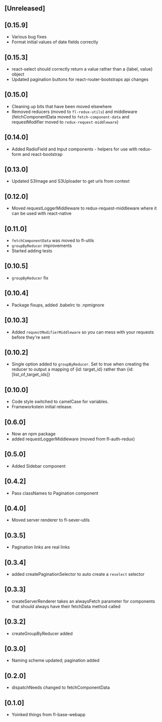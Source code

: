 
## [Unreleased]
  

## [0.15.9]
  - Various bug fixes
  - Format initial values of date fields correctly

## [0.15.3]
  - react-select should correctly return a value rather than a {label, value} object
  - Updated pagination buttons for react-router-bootstraps api changes

## [0.15.0]
  - Cleaning up bits that have been moved elsewhere
  - Removed reducers (moved to `fl-redux-utils`) and middleware (fetchComponentData moved to `fetch-component-data` and requestModifier moved to `redux-request-middleware`)
  
## [0.14.0]
  - Added RadioField and Input components - helpers for use with redux-form and react-bootstrap
  
## [0.13.0]
  - Updated S3Image and S3Uploader to get urls from context
  
## [0.12.0]
  - Moved requestLoggerMiddleware to redux-request-middleware where it can be used with react-native

## [0.11.0]
  - `fetchComponentData` was moved to fl-utils
  - `groupByReducer` improvements
  - Started adding tests

## [0.10.5]
  - `groupByReducer` fix

## [0.10.4]
  - Package fixups, added .babelrc to .npmignore

## [0.10.3]
  - Added `requestModifierMiddleware` so you can mess with your requests before they're sent

## [0.10.2]
  - Single option added to `groupByReducer`. Set to true when creating the reducer to output a mapping of {id: target_id} rather than {id: [list_of_target_ids]}

## [0.10.0]
  - Code style switched to camelCase for variables. 
  - Frameworkstein initial release.

## [0.6.0]
  - Now an npm package
  - added requestLoggerMiddleware (moved from fl-auth-redux)

## [0.5.0]
  - Added Sidebar component

## [0.4.2]
  - Pass classNames to Pagination component

## [0.4.0]
  - Moved server renderer to fl-sever-utils

## [0.3.5]
  - Pagination links are real links

## [0.3.4]
  - added createPaginationSelector to auto create a `reselect` selector

## [0.3.3]
  - createServerRenderer takes an alwaysFetch parameter for components that should always have their 
  fetchData method called

## [0.3.2]
  - createGroupByReducer added

## [0.3.0]
  - Naming scheme updated; pagination added

## [0.2.0]
  - dispatchNeeds changed to fetchComponentData

## [0.1.0]
  - Yoinked things from fl-base-webapp

